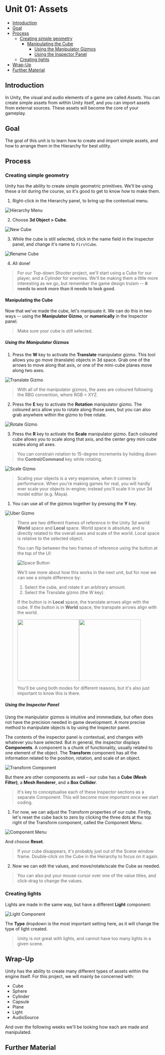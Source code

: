# Unit 01: Assets <!-- omit in toc -->

- [Introduction](#introduction)
- [Goal](#goal)
- [Process](#process)
  - [Creating simple geometry](#creating-simple-geometry)
    - [Manipulating the Cube](#manipulating-the-cube)
      - [Using the Manipulator Gizmos](#using-the-manipulator-gizmos)
      - [Using the Inspector Panel](#using-the-inspector-panel)
  - [Creating lights](#creating-lights)
- [Wrap-Up](#wrap-up)
- [Further Material](#further-material)

## Introduction

In Unity, the visual and audio elements of a game are called *Assets*. You can create simple assets from within Unity itself, and you can import assets from external sources. These assets will become the core of your gameplay.

## Goal

The goal of this unit is to learn how to create and import simple assets, and how to arrange them in the Hierarchy for best utility.

## Process

### Creating simple geometry

Unity has the ability to create simple geometric primitives. We'll be using these *a lot* during the course, so it's good to get to know how to make them.

1. Right-click in the Hierarchy panel, to bring up the contextual menu.

![Hierarchy Menu](images/00_PrimitiveMenu.png)

2. Choose **3d Object > Cube**.

![New Cube](images/00_3dObject.png)

3. While the cube is still selected, click in the name field in the Inspector panel, and change it's name to `FirstCube`.

![Rename Cube](images/00_RenameCube.png)

4. All done!

> For our Top-down Shooter project, we'll start using a Cube for our player, and a Cylinder for enemies. We'll be making them a little more interesting as we go, but remember the game design truism -- **it needs to *work* more than it needs to look good**.

#### Manipulating the Cube

Now that we've made the cube, let's manipuate it. We can do this in two ways -- using the **Manipulator Gizmo**, or **numerically** in the Inspector panel.

> Make sure your cube is still selected.

##### Using the Manipulator Gizmos

1. Press the **W** key to activate the **Translate** manipulator gizmo. This tool allows you go move (translate) objects in 3d space. Grab one of the arrows to move along that axis, or one of the mini-cube planes move along two axes.

![Translate Gizmo](images/01_TranslateGizmo.png)

> With all of the manipulator gizmos, the axes are coloured following the RBG convention, where RGB = XYZ.

2. Press the **E** key to activate the **Rotation** manipulator gizmo. The coloured arcs allow you to rotate along those axes, but you can also grab anywhere within the gizmo to free rotate.

![Rotate Gizmo](images/01_RotateGizmo.png)

3. Press the **R** key to activate the **Scale** manipulator gizmo. Each coloured cube allows you to scale along that axis, and the center grey mini cube scales along all axes.

> You can constrain rotation to 15-degree increments by holding down the **Control/Command** key while rotating.

![Scale Gizmo](images/01_ScaleGizmo.png)

> Scaling your objects is a very expensive, when it comes to performance. When you're making games for real, you will hardly ever scale your objects in-engine; instead you'll scale it in your 3d model editor (e.g. Maya).

1. You can use all of the gizmos together by pressing the **Y** key.

![Uber Gizmo](images/01_UberGizmo.png)

> There are two different frames of reference in the Unity 3d world: **World** space and **Local** space. World space is absolute, and is directly related to the overall axes and scale of the world. Local space is relative to the selected object.
>
> You can flip between the two frames of reference using the button at the top of the UI:
>
> ![Space Button](images/01_SpaceButton.png)
>
> We'll see more about how this works in the next unit, but for now we can see a simple difference by:
>
> 1. Select the cube, and rotate it an arbitrary amount.
> 2. Select the Translate gizmo (the W key).
>
> If the button is in **Local** space, the translate arrows align with the cube. If the button is in **World** space, the transpate arrows align with the world.
> 
> <img src="images/01_LocalSpace.png" width="200"><img src="images/01_WorldSpace.png" width="200">
>
> You'll be using both modes for different reasons, but it's also just important to know this is there.

##### Using the Inspector Panel

Usng the manipulator gizmos is intuitive and immmediate, but often does not have the precision needed in game development. A more precise method to manipulate objects is by using the Inspector panel.

The contents of the inspector panel is contextual, and changes with whatever you have selected. But in general, the inspector displays **Components**. A component is a chunk of functionality, usually related to one element of the object. The **Transform** component has all the information related to the position, rotation, and scale of an object.

![Transform Component](images/01_TransformComponent.png)

But there are other components as well – our cube has a **Cube (Mesh Filter)**, a **Mesh Renderer**, and a **Box Collider**.

> It's key to conceptualise each of these Inspector sections as a separate Component. This will become more important once we start coding.

1. For now, we can adjust the Transform properties of our cube. Firstly, let's reset the cube back to zero by clicking the three dots at the top right of the Transform component, called the Component Menu.

![Component Menu](images/01_ComponentMenu.png)

And choose **Reset**.

> If your cube disappears, it's probably just out of the Scene window frame. Double-click on the Cube in the Heirarchy to focus on it again.

2. Now we can edit the values, and move/rotate/scale the Cube as needed.

> You can also put your mouse cursor over one of the value titles, and click-drag to change the values.

### Creating lights

Lights are made in the same way, but have a different **Light** component:

![Light Component](images/01_LightComponent.png)

The **Type** dropdown is the most important setting here, as it will change the type of light created.

> Unity is not great with lights, and cannot have too many lights in a given scene.

## Wrap-Up

Unity has the ability to create many different types of assets within the engine itself. For this project, we will mainly be concerned with:

- Cube
- Sphere
- Cylinder
- Capsule
- Plane
- Light
- AudioSource

And over the following weeks we'll be looking how each are made and manipulated.

## Further Material